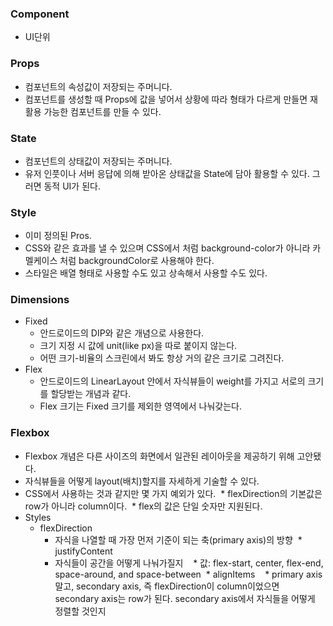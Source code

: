 ### Component
- UI단위

### Props
- 컴포넌트의 속성값이 저장되는 주머니다.
- 컴포넌트를 생성할 때 Props에 값을 넣어서 상황에 따라 형태가 다르게 만들면 재활용 가능한 컴포넌트를 만들 수 있다.

### State
* 컴포넌트의 상태값이 저장되는 주머니다.
* 유저 인풋이나 서버 응답에 의해 받아온 상태값을 State에 담아 활용할 수 있다. 그러면 동적 UI가 된다.

### Style
* 이미 정의된 Pros.
* CSS와 같은 효과를 낼 수 있으며 CSS에서 처럼 background-color가 아니라 카멜케이스 처럼 backgroundColor로 사용해야 한다.
* 스타일은 배열 형태로 사용할 수도 있고 상속해서 사용할 수도 있다.

### Dimensions
* Fixed
  * 안드로이드의 DIP와 같은 개념으로 사용한다.
  * 크기 지정 시 값에 unit(like px)을 따로 붙이지 않는다.
  * 어떤 크기-비율의 스크린에서 봐도 항상 거의 같은 크기로 그려진다.
* Flex
  * 안드로이드의 LinearLayout 안에서 자식뷰들이 weight를 가지고 서로의 크기를 할당받는 개념과 같다.
  * Flex 크기는 Fixed 크기를 제외한 영역에서 나눠갖는다.

### Flexbox
* Flexbox 개념은 다른 사이즈의 화면에서 일관된 레이아웃을 제공하기 위해 고안됐다.
* 자식뷰들을 어떻게 layout(배치)할지를 자세하게 기술할 수 있다.
* CSS에서 사용하는 것과 같지만 몇 가지 예외가 있다.
  * flexDirection의 기본값은 row가 아니라 column이다.
  * flex의 값은 단일 숫자만 지원된다.
* Styles
  * flexDirection
      * 자식을 나열할 때 가장 먼저 기준이 되는 축(primary axis)의 방향
  * justifyContent
    * 자식들이 공간을 어떻게 나눠가질지
    * 값: flex-start, center, flex-end, space-around, and space-between
  * alignItems
    * primary axis 말고, secondary axis, 즉 flexDirection이 column이었으면 secondary axis는 row가 된다. secondary axis에서 자식들을 어떻게 정렬할 것인지
    



